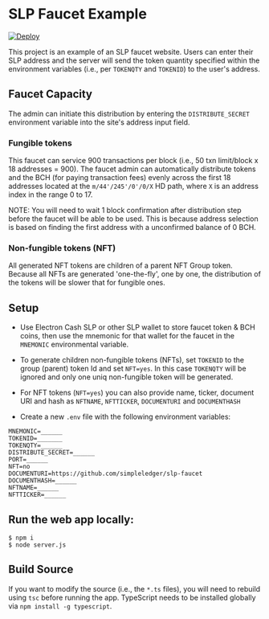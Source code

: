 # SLP Faucet Example

[![Deploy](https://www.herokucdn.com/deploy/button.svg)](https://heroku.com/deploy?template=https://github.com/simpleledger/slp-faucet)

This project is an example of an SLP faucet website. Users can enter their SLP address and the server will send the token quantity specified within the environment variables (i.e., per `TOKENQTY` and `TOKENID`) to the user's address.

## Faucet Capacity

The admin can initiate this distribution by entering the `DISTRIBUTE_SECRET` environment variable into the site's address input field.

### Fungible tokens

This faucet can service 900 transactions per block (i.e., 50 txn limit/block x 18 addresses = 900). The faucet admin can automatically distribute tokens and the BCH (for paying transaction fees) evenly across the first 18 addresses located at the `m/44'/245'/0'/0/X` HD path, where `X` is an address index in the range 0 to 17.

NOTE: You will need to wait 1 block confirmation after distribution step before the faucet will be able to be used. This is because address selection is based on finding the first address with a unconfirmed balance of 0 BCH.

### Non-fungible tokens (NFT)

All generated NFT tokens are children of a parent NFT Group token.
Because all NFTs are generated 'one-the-fly', one by one, the distribution of the tokens
will be slower that for fungible ones.

## Setup

- Use Electron Cash SLP or other SLP wallet to store faucet token & BCH coins, then use the mnemonic for that wallet for the faucet in the `MNEMONIC` environmental variable.
- To generate children non-fungible tokens (NFTs), set `TOKENID` to the group (parent) token Id and set `NFT=yes`. In this case `TOKENQTY` will be ignored and only one uniq non-fungible token will be generated.
- For NFT tokens (`NFT=yes`) you can also provide name, ticker, document URI and hash as
  `NFTNAME`, `NFTTICKER`, `DOCUMENTURI` and `DOCUMENTHASH`

- Create a new `.env` file with the following environment variables:

```
MNEMONIC=______
TOKENID=_______
TOKENQTY=______
DISTRIBUTE_SECRET=______
PORT=______
NFT=no
DOCUMENTURI=https://github.com/simpleledger/slp-faucet
DOCUMENTHASH=______
NFTNAME=______
NFTTICKER=______
```

## Run the web app locally:

```
$ npm i
$ node server.js
```

## Build Source

If you want to modify the source (i.e., the `*.ts` files), you will need to rebuild using `tsc` before running the app. TypeScript needs to be installed globally via `npm install -g typescript`.
